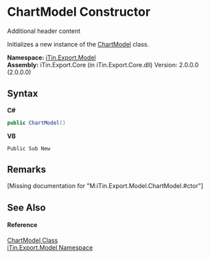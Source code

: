 # ChartModel Constructor 
Additional header content 

Initializes a new instance of the <a href="T_iTin_Export_Model_ChartModel">ChartModel</a> class.

**Namespace:**&nbsp;<a href="N_iTin_Export_Model">iTin.Export.Model</a><br />**Assembly:**&nbsp;iTin.Export.Core (in iTin.Export.Core.dll) Version: 2.0.0.0 (2.0.0.0)

## Syntax

**C#**<br />
``` C#
public ChartModel()
```

**VB**<br />
``` VB
Public Sub New
```


## Remarks
\[Missing <remarks> documentation for "M:iTin.Export.Model.ChartModel.#ctor"\]

## See Also


#### Reference
<a href="T_iTin_Export_Model_ChartModel">ChartModel Class</a><br /><a href="N_iTin_Export_Model">iTin.Export.Model Namespace</a><br />